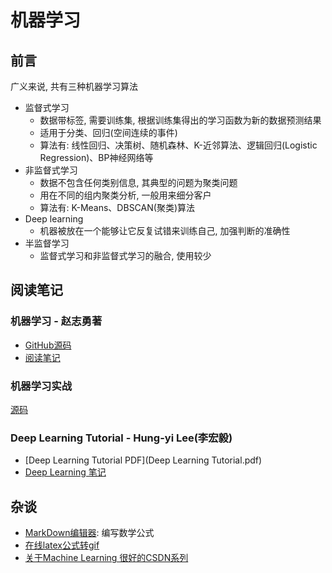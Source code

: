 # 机器学习

## 前言
广义来说, 共有三种机器学习算法
- 监督式学习
    - 数据带标签, 需要训练集, 根据训练集得出的学习函数为新的数据预测结果
    - 适用于分类、回归(空间连续的事件)
    - 算法有: 线性回归、决策树、随机森林、K-近邻算法、逻辑回归(Logistic Regression)、BP神经网络等
- 非监督式学习
    - 数据不包含任何类别信息, 其典型的问题为聚类问题
    - 用在不同的组内聚类分析, 一般用来细分客户
    - 算法有: K-Means、DBSCAN(聚类)算法
- Deep learning
    - 机器被放在一个能够让它反复试错来训练自己, 加强判断的准确性
- 半监督学习
    - 监督式学习和非监督式学习的融合, 使用较少
    
    
## 阅读笔记

### 机器学习 - 赵志勇著
- [GitHub源码](https://github.com/zhaozhiyong19890102/Python-Machine-Learning-Algorithm)
- [阅读笔记](PythonMachineLearning/ReadNote.md)

### 机器学习实战
[源码](https://github.com/pbharrin/machinelearninginaction)

### Deep Learning Tutorial - Hung-yi Lee(李宏毅)
- [Deep Learning Tutorial PDF](Deep Learning Tutorial.pdf)
- [Deep Learning 笔记](DeepLearningTutorial/Deep%20Learning.md)


## 杂谈
- [MarkDown编辑器](https://typora.io/): 编写数学公式
- [在线latex公式转gif](https://www.codecogs.com/latex/eqneditor.php)
- [关于Machine Learning 很好的CSDN系列](https://blog.csdn.net/itplus)
